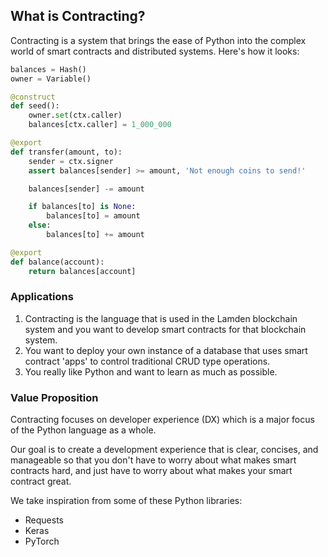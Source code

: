 ## What is Contracting?
Contracting is a system that brings the ease of Python into the complex world of smart contracts and distributed systems. Here's how it looks:
```python
balances = Hash()
owner = Variable()

@construct
def seed():
    owner.set(ctx.caller)
    balances[ctx.caller] = 1_000_000

@export
def transfer(amount, to):
    sender = ctx.signer
    assert balances[sender] >= amount, 'Not enough coins to send!'

    balances[sender] -= amount

    if balances[to] is None:
        balances[to] = amount
    else:
        balances[to] += amount

@export
def balance(account):
    return balances[account]

```

### Applications
1. Contracting is the language that is used in the Lamden blockchain system and you want to develop smart contracts for that blockchain system.
2. You want to deploy your own instance of a database that uses smart contract 'apps' to control traditional CRUD type operations.
3. You really like Python and want to learn as much as possible.

### Value Proposition

Contracting focuses on developer experience (DX) which is a major focus of the Python language as a whole.

Our goal is to create a development experience that is clear, concises, and manageable so that you don't have to worry about what makes smart contracts hard, and just have to worry about what makes your smart contract great.

We take inspiration from some of these Python libraries:

* Requests
* Keras
* PyTorch
